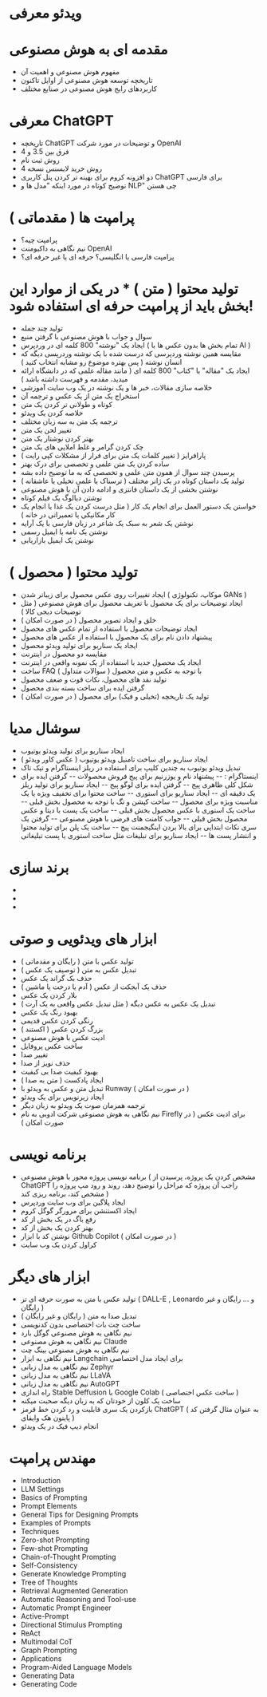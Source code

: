 # ویدئو معرفی

# مقدمه ای به هوش مصنوعی
 - مفهوم هوش مصنوعی و اهمیت آن
 - تاریخچه توسعه هوش مصنوعی از اوایل تاکنون
 - کاربردهای رایج هوش مصنوعی در صنایع مختلف

# معرفی ChatGPT
 - تاریخچه ChatGPT و توضیحات در مورد شرکت OpenAI
 - فرق بین 3.5 و 4
 - روش ثبت نام
 - روش خرید لایسنس نسخه 4
 - دو افزونه کروم برای بهینه تر کردن پنل کاربری ChatGPT برای فارسی
 - توضیح کوتاه در مورد اینکه "مدل ها و NLP" چی هستن

# پرامپت ها ( مقدماتی )
 - پرامپت چیه؟
 - نیم نگاهی به داکیومنت OpenAI
 - پرامپت فارسی یا انگلیسی؟ حرفه ای یا غیر حرفه ای؟

# تولید محتوا ( متن ) * در یکی از موارد این بخش باید از پرامپت حرفه ای استفاده شود!
 - تولید چند جمله
 - سوال و جواب با هوش مصنوعی با گرفتن منبع
 - ایجاد یک "نوشته" 800 کلمه ای در وردپرس ( تمام بخش ها بدون عکس ها با AI )
 - مقایسه همین نوشته وردپرسی که درست شده با یک نوشته وردرپسی دیگه که انسان نوشته ( پس بهتره موضوع رو مشابه انتخاب کنید )
 - ایجاد یک "مقاله" یا "کتاب" 800 کلمه ای ( مانند مقاله علمی که در دانشگاه ارائه میدید، مقدمه و فهرست داشته باشد )
 - خلاصه سازی مقالات، خبر ها و یک نوشته در یک وب سایت آموزشی
 - استخراج یک متن از یک عکس و ترجمه آن
 - کوتاه و طولانی تر کردن یک متن
 - خلاصه کردن یک ویدئو
 - ترجمه یک متن به سه زبان مختلف
 - تغییر لحن یک متن
 - بهتر کردن نوشتار یک متن
 - چک کردن گرامر و غلط املایی های یک متن
 - پارافرایز ( تغییر کلمات یک متن برای فرار از مشکلات کپی رایت )
 - ساده کردن یک متن علمی و تخصصی برای درک بهتر
 - پرسیدن چند سوال از همون متن علمی و تخصصی که به ما توضیح داده بشه
 - تولید یک داستان کوتاه در یک ژانر مختلف ( ترسناک یا علمی تخیلی یا عاشقانه )
 - نوشتن بخشی از یک داستان فانتزی و ادامه دادن آن با هوش مصنوعی
 - نوشتن دیالوگ یک فیلم کوتاه
 - خواستن یک دستور العمل برای انجام یک کار ( مثل درست کردن یک غذا یا انجام یک کار مکانیکی یا تعمیراتی در خانه )
 - نوشتن یک شعر به سبک یک شاعر در زبان فارسی با یک آرایه
 - نوشتن یک نامه یا ایمیل رسمی
 - نوشتن یک ایمیل بازاریابی

# تولید محتوا ( محصول )
 - ایجاد تغییرات روی عکس محصول برای زیباتر شدن ( موکاپ، تکنولوژی GANs )
 - ایجاد توضیحات برای یک محصول با تعریف محصول برای هوش مصنوعی ( مثل توضیحات دیجی کالا )
 - خلق و ایجاد تصویر محصول ( در صورت امکان )
 - ایجاد توضیحات محصول با استفاده از تمام عکس های محصول
 - پیشنهاد دادن نام برای یک محصول با استفاده از عکس های محصول
 - ایجاد یک سناریو برای تولید ویدئو محصول
 - مقایسه دو محصول در اینترنت
 - ایجاد یک محصول جدید با استفاده از یک نمونه واقعی در اینترنت
 - ساخت FAQ ( سوالات متداول ) با توجه به عکس و متن محصول
 - تولید نقد های محصول، نکات قوت و ضعف محصول
 - گرفتن ایده برای ساخت بسته بندی محصول
 - تولید یک تاریخچه (تخیلی و فیک) برای محصول ( در صورت امکان )

# سوشال مدیا
 - ایجاد سناریو برای تولید ویدئو یوتیوب
 - ایجاد سناریو برای ساخت تامنیل ویدئو یوتیوب ( عکس کاور ویدئو )
 - تبدیل ویدئو یوتیوب به چندین کلیپ برای استفاده در ریلز اینستاگرام و تیک تاک
 - اینستاگرام :
  -- پیشنهاد نام و یوزرنیم برای پیج فروش محصولات
  -- گرفتن ایده برای شکل کلی ظاهری پیج
  -- گرفتن ایده برای لوگو پیج
  -- ایجاد سناریو برای تولید ریلز یک دقیقه ای
  -- ایجاد سناریو برای استوری
  -- ساخت محتوا برای تخفیف ویژه یا یک مناسبت ویژه برای محصول
  -- ساخت کپشن و تگ با توجه به محصول بخش قبلی
  -- ساخت یک استوری با عکس محصول بخش قبلی
  -- ساخت یک پست با دیتا و عکس محصول بخش قبلی
  -- جواب کامنت های فرضی با هوش مصنوعی
  -- گرفتن یک سری نکات ابتدایی برای بالا بردن اینگیجمنت پیج
  -- ساخت یک پلن برای تولید محتوا و انتشار پست ها
  -- ایجاد سناریو برای تبلیغات مثل ساخت استوری یا پست تبلیغاتی

# برند سازی
 -
 -
 -

# ابزار های ویدئویی و صوتی
 - تولید عکس با متن ( رایگان و مقدماتی )
 - تبدیل عکس به متن ( توصیف یک عکس )
 - حذف بک گراند یک عکس
 - حذف یک آبجکت از عکس ( آدم یا درخت یا ماشین )
 - بلار کردن یک عکس
 - تبدیل یک عکس به عکس دیگه ( مثل تبدیل عکس واقعی به یک آرت )
 - بهبود رنگ یک عکس
 - رنگی کردن عکس قدیمی
 - بزرگ کردن عکس ( اکستند )
 - ادیت عکس با هوش مصنوعی
 - ساخت عکس پروفایل
 - تغییر صدا
 - حذف نویز از صدا
 - بهبود کیفیت صدا بی کیفیت
 - ایجاد پادکست ( متن به صدا )
 - تبدیل متن و عکس به ویدئو با Runway ( در صورت امکان )
 - ایجاد زیرنویس برای یک ویدئو
 - ترجمه همزمان صوت یک ویدئو به زبان دیگر
 - نیم نگاهی به هوش مصنوعی شرکت ادوبی به نام Firefly برای ادیت عکس ( در صورت امکان )

# برنامه نویسی
 - برنامه نویسی پروژه محور با هوش مصنوعی ( مشخص کردن یک پروژه، پرسیدن از ChatGPT راجب آن پروژه که مراحل را توضیح دهد، روند و رود مپ پروژه را مشخص کند، برنامه ریزی کند )
 - ایجاد پلاگین برای وب سایت وردپرس
 - ایجاد اکستنشن برای مرورگر گوگل کروم
 - رفع باگ در یک بخش از کد
 - بهتر کردن یک بخش از کد
 - نوشتن کد با ابزار Github Copilot ( در صورت امکان )
 - کراول کردن یک وب سایت

# ابزار های دیگر
 - تولید عکس با متن به صورت حرفه ای تر ( DALL-E , Leonardo و ... رایگان و غیر رایگان )
 - تبدیل صدا به متن ( رایگان و غیر رایگان )
 - ساخت چت بات اختصاصی بدون کدنویسی
 - نیم نگاهی به هوش مصنوعی گوگل بارد
 - نیم نگاهی به هوش مصنوعی Claude
 - نیم نگاهی به هوش مصنوعی بینگ چت
 - نیم نگاهی به ابزار Langchain برای ایجاد مدل اختصاصی
 - نیم نگاهی به مدل زبانی Zephyr
 - نیم نگاهی به مدل زبانی LLaVA
 - نیم نگاهی به مدل زبانی AutoGPT
 - راه اندازی Stable Deffusion با Google Colab ( ساخت عکس اختصاصی )
 - ساخت یک کلون از خودتان که به زبان دیگه صحبت میکنه
 - بازکردن یک سری قابلیت و رد کردن خط قرمز ChatGPT ( به عنوان مثال گرفتن کد پایتون هک وایفای )
 - انجام دیپ فیک در یک ویدئو

# مهندس پرامپت
 - Introduction
 - LLM Settings
 - Basics of Prompting
 - Prompt Elements
 - General Tips for Designing Prompts
 - Examples of Prompts
 - Techniques
 - Zero-shot Prompting
 - Few-shot Prompting
 - Chain-of-Thought Prompting
 - Self-Consistency
 - Generate Knowledge Prompting
 - Tree of Thoughts
 - Retrieval Augmented Generation
 - Automatic Reasoning and Tool-use
 - Automatic Prompt Engineer
 - Active-Prompt
 - Directional Stimulus Prompting
 - ReAct
 - Multimodal CoT
 - Graph Prompting
 - Applications
 - Program-Aided Language Models
 - Generating Data
 - Generating Code
